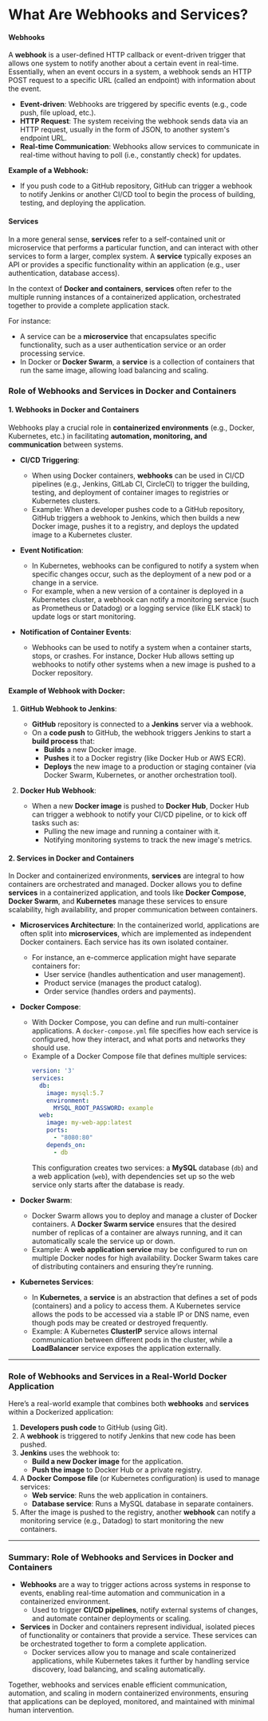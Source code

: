# What Are Webhooks and Services?

#### **Webhooks**

A **webhook** is a user-defined HTTP callback or event-driven trigger that allows one system to notify another about a certain event in real-time. Essentially, when an event occurs in a system, a webhook sends an HTTP POST request to a specific URL (called an endpoint) with information about the event.

- **Event-driven**: Webhooks are triggered by specific events (e.g., code push, file upload, etc.).
- **HTTP Request**: The system receiving the webhook sends data via an HTTP request, usually in the form of JSON, to another system's endpoint URL.
- **Real-time Communication**: Webhooks allow services to communicate in real-time without having to poll (i.e., constantly check) for updates.

**Example of a Webhook:**
- If you push code to a GitHub repository, GitHub can trigger a webhook to notify Jenkins or another CI/CD tool to begin the process of building, testing, and deploying the application.

#### **Services**

In a more general sense, **services** refer to a self-contained unit or microservice that performs a particular function, and can interact with other services to form a larger, complex system. A **service** typically exposes an API or provides a specific functionality within an application (e.g., user authentication, database access).

In the context of **Docker and containers**, **services** often refer to the multiple running instances of a containerized application, orchestrated together to provide a complete application stack.

For instance:
- A service can be a **microservice** that encapsulates specific functionality, such as a user authentication service or an order processing service.
- In Docker or **Docker Swarm**, a **service** is a collection of containers that run the same image, allowing load balancing and scaling.

### **Role of Webhooks and Services in Docker and Containers**

#### **1. Webhooks in Docker and Containers**

Webhooks play a crucial role in **containerized environments** (e.g., Docker, Kubernetes, etc.) in facilitating **automation, monitoring, and communication** between systems.

- **CI/CD Triggering**: 
  - When using Docker containers, **webhooks** can be used in CI/CD pipelines (e.g., Jenkins, GitLab CI, CircleCI) to trigger the building, testing, and deployment of container images to registries or Kubernetes clusters.
  - Example: When a developer pushes code to a GitHub repository, GitHub triggers a webhook to Jenkins, which then builds a new Docker image, pushes it to a registry, and deploys the updated image to a Kubernetes cluster.

- **Event Notification**:
  - In Kubernetes, webhooks can be configured to notify a system when specific changes occur, such as the deployment of a new pod or a change in a service.
  - For example, when a new version of a container is deployed in a Kubernetes cluster, a webhook can notify a monitoring service (such as Prometheus or Datadog) or a logging service (like ELK stack) to update logs or start monitoring.

- **Notification of Container Events**:
  - Webhooks can be used to notify a system when a container starts, stops, or crashes. For instance, Docker Hub allows setting up webhooks to notify other systems when a new image is pushed to a Docker repository.

#### **Example of Webhook with Docker:**

1. **GitHub Webhook to Jenkins**:
   - **GitHub** repository is connected to a **Jenkins** server via a webhook.
   - On a **code push** to GitHub, the webhook triggers Jenkins to start a **build process** that:
     - **Builds** a new Docker image.
     - **Pushes** it to a Docker registry (like Docker Hub or AWS ECR).
     - **Deploys** the new image to a production or staging container (via Docker Swarm, Kubernetes, or another orchestration tool).
   
2. **Docker Hub Webhook**:
   - When a new **Docker image** is pushed to **Docker Hub**, Docker Hub can trigger a webhook to notify your CI/CD pipeline, or to kick off tasks such as:
     - Pulling the new image and running a container with it.
     - Notifying monitoring systems to track the new image's metrics.

#### **2. Services in Docker and Containers**

In Docker and containerized environments, **services** are integral to how containers are orchestrated and managed. Docker allows you to define **services** in a containerized application, and tools like **Docker Compose**, **Docker Swarm**, and **Kubernetes** manage these services to ensure scalability, high availability, and proper communication between containers.

- **Microservices Architecture**: In the containerized world, applications are often split into **microservices**, which are implemented as independent Docker containers. Each service has its own isolated container.
  - For instance, an e-commerce application might have separate containers for:
    - User service (handles authentication and user management).
    - Product service (manages the product catalog).
    - Order service (handles orders and payments).

- **Docker Compose**: 
  - With Docker Compose, you can define and run multi-container applications. A `docker-compose.yml` file specifies how each service is configured, how they interact, and what ports and networks they should use.
  - Example of a Docker Compose file that defines multiple services:
    ```yaml
    version: '3'
    services:
      db:
        image: mysql:5.7
        environment:
          MYSQL_ROOT_PASSWORD: example
      web:
        image: my-web-app:latest
        ports:
          - "8080:80"
        depends_on:
          - db
    ```
    This configuration creates two services: a **MySQL** database (`db`) and a web application (`web`), with dependencies set up so the web service only starts after the database is ready.

- **Docker Swarm**:
  - Docker Swarm allows you to deploy and manage a cluster of Docker containers. A **Docker Swarm service** ensures that the desired number of replicas of a container are always running, and it can automatically scale the service up or down.
  - Example: A **web application service** may be configured to run on multiple Docker nodes for high availability. Docker Swarm takes care of distributing containers and ensuring they’re running.

- **Kubernetes Services**:
  - In **Kubernetes**, a **service** is an abstraction that defines a set of pods (containers) and a policy to access them. A Kubernetes service allows the pods to be accessed via a stable IP or DNS name, even though pods may be created or destroyed frequently.
  - Example: A Kubernetes **ClusterIP** service allows internal communication between different pods in the cluster, while a **LoadBalancer** service exposes the application externally.

---

### **Role of Webhooks and Services in a Real-World Docker Application**

Here’s a real-world example that combines both **webhooks** and **services** within a Dockerized application:

1. **Developers push code** to GitHub (using Git).
2. A **webhook** is triggered to notify Jenkins that new code has been pushed.
3. **Jenkins** uses the webhook to:
   - **Build a new Docker image** for the application.
   - **Push the image** to Docker Hub or a private registry.
4. A **Docker Compose file** (or Kubernetes configuration) is used to manage services:
   - **Web service**: Runs the web application in containers.
   - **Database service**: Runs a MySQL database in separate containers.
5. After the image is pushed to the registry, another **webhook** can notify a monitoring service (e.g., Datadog) to start monitoring the new containers.

---

### **Summary: Role of Webhooks and Services in Docker and Containers**

- **Webhooks** are a way to trigger actions across systems in response to events, enabling real-time automation and communication in a containerized environment.
  - Used to trigger **CI/CD pipelines**, notify external systems of changes, and automate container deployments or scaling.
- **Services** in Docker and containers represent individual, isolated pieces of functionality or containers that provide a service. These services can be orchestrated together to form a complete application.
  - Docker services allow you to manage and scale containerized applications, while Kubernetes takes it further by handling service discovery, load balancing, and scaling automatically.

Together, webhooks and services enable efficient communication, automation, and scaling in modern containerized environments, ensuring that applications can be deployed, monitored, and maintained with minimal human intervention.
